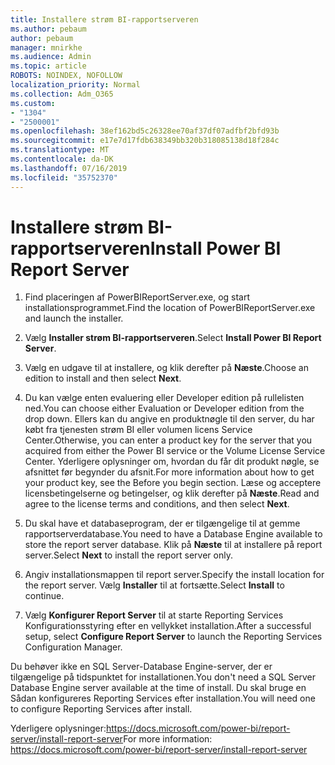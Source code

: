 ```yaml
---
title: Installere strøm BI-rapportserveren
ms.author: pebaum
author: pebaum
manager: mnirkhe
ms.audience: Admin
ms.topic: article
ROBOTS: NOINDEX, NOFOLLOW
localization_priority: Normal
ms.collection: Adm_O365
ms.custom:
- "1304"
- "2500001"
ms.openlocfilehash: 38ef162bd5c26328ee70af37df07adfbf2bfd93b
ms.sourcegitcommit: e17e7d17fdb638349bb320b318085138d18f284c
ms.translationtype: MT
ms.contentlocale: da-DK
ms.lasthandoff: 07/16/2019
ms.locfileid: "35752370"
---
```

# <a name="install-power-bi-report-server"></a><span data-ttu-id="d7e78-102">Installere strøm BI-rapportserveren</span><span class="sxs-lookup"><span data-stu-id="d7e78-102">Install Power BI Report Server</span></span>

1. <span data-ttu-id="d7e78-103">Find placeringen af PowerBIReportServer.exe, og start installationsprogrammet.</span><span class="sxs-lookup"><span data-stu-id="d7e78-103">Find the location of PowerBIReportServer.exe and launch the installer.</span></span>

2. <span data-ttu-id="d7e78-104">Vælg **Installer strøm BI-rapportserveren**.</span><span class="sxs-lookup"><span data-stu-id="d7e78-104">Select **Install Power BI Report Server**.</span></span>

3. <span data-ttu-id="d7e78-105">Vælg en udgave til at installere, og klik derefter på **Næste**.</span><span class="sxs-lookup"><span data-stu-id="d7e78-105">Choose an edition to install and then select **Next**.</span></span>

4. <span data-ttu-id="d7e78-106">Du kan vælge enten evaluering eller Developer edition på rullelisten ned.</span><span class="sxs-lookup"><span data-stu-id="d7e78-106">You can choose either Evaluation or Developer edition from the drop down.</span></span>  <span data-ttu-id="d7e78-107">Ellers kan du angive en produktnøgle til den server, du har købt fra tjenesten strøm BI eller volumen licens Service Center.</span><span class="sxs-lookup"><span data-stu-id="d7e78-107">Otherwise, you can enter a product key for the server that you acquired from either the Power BI service or the Volume License Service Center.</span></span> <span data-ttu-id="d7e78-108">Yderligere oplysninger om, hvordan du får dit produkt nøgle, se afsnittet før begynder du afsnit.</span><span class="sxs-lookup"><span data-stu-id="d7e78-108">For more information about how to get your product key, see the Before you begin section.</span></span> <span data-ttu-id="d7e78-109">Læse og acceptere licensbetingelserne og betingelser, og klik derefter på **Næste**.</span><span class="sxs-lookup"><span data-stu-id="d7e78-109">Read and agree to the license terms and conditions, and then select **Next**.</span></span>

5. <span data-ttu-id="d7e78-110">Du skal have et databaseprogram, der er tilgængelige til at gemme rapportserverdatabase.</span><span class="sxs-lookup"><span data-stu-id="d7e78-110">You need to have a Database Engine available to store the report server database.</span></span> <span data-ttu-id="d7e78-111">Klik på **Næste** til at installere på report server.</span><span class="sxs-lookup"><span data-stu-id="d7e78-111">Select **Next** to install the report server only.</span></span>

6. <span data-ttu-id="d7e78-112">Angiv installationsmappen til report server.</span><span class="sxs-lookup"><span data-stu-id="d7e78-112">Specify the install location for the report server.</span></span> <span data-ttu-id="d7e78-113">Vælg **Installer** til at fortsætte.</span><span class="sxs-lookup"><span data-stu-id="d7e78-113">Select **Install** to continue.</span></span>

7. <span data-ttu-id="d7e78-114">Vælg **Konfigurer Report Server** til at starte Reporting Services Konfigurationsstyring efter en vellykket installation.</span><span class="sxs-lookup"><span data-stu-id="d7e78-114">After a successful setup, select **Configure Report Server** to launch the Reporting Services Configuration Manager.</span></span>

<span data-ttu-id="d7e78-115">Du behøver ikke en SQL Server-Database Engine-server, der er tilgængelige på tidspunktet for installationen.</span><span class="sxs-lookup"><span data-stu-id="d7e78-115">You don't need a SQL Server Database Engine server available at the time of install.</span></span> <span data-ttu-id="d7e78-116">Du skal bruge en Sådan konfigureres Reporting Services efter installation.</span><span class="sxs-lookup"><span data-stu-id="d7e78-116">You will need one to configure Reporting Services after install.</span></span>

<span data-ttu-id="d7e78-117">Yderligere oplysninger:https://docs.microsoft.com/power-bi/report-server/install-report-server</span><span class="sxs-lookup"><span data-stu-id="d7e78-117">For more information: https://docs.microsoft.com/power-bi/report-server/install-report-server</span></span>
